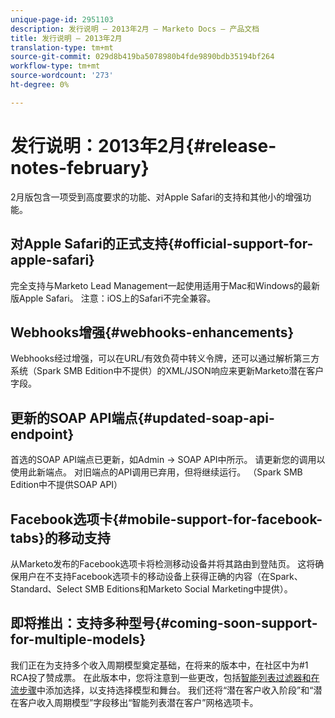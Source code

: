 ```yaml
---
unique-page-id: 2951103
description: 发行说明 — 2013年2月 — Marketo Docs — 产品文档
title: 发行说明 — 2013年2月
translation-type: tm+mt
source-git-commit: 029d8b419ba5078980b4fde9890bdb35194bf264
workflow-type: tm+mt
source-wordcount: '273'
ht-degree: 0%

---
```



# 发行说明：2013年2月{#release-notes-february}

2月版包含一项受到高度要求的功能、对Apple Safari的支持和其他小的增强功能。

## 对Apple Safari的正式支持{#official-support-for-apple-safari}

完全支持与Marketo Lead Management一起使用适用于Mac和Windows的最新版Apple Safari。 注意：iOS上的Safari不完全兼容。

## Webhooks增强{#webhooks-enhancements}

Webhooks经过增强，可以在URL/有效负荷中转义令牌，还可以通过解析第三方系统（Spark SMB Edition中不提供）的XML/JSON响应来更新Marketo潜在客户字段。

## 更新的SOAP API端点{#updated-soap-api-endpoint}

首选的SOAP API端点已更新，如Admin -> SOAP API中所示。 请更新您的调用以使用此新端点。 对旧端点的API调用已弃用，但将继续运行。 （Spark SMB Edition中不提供SOAP API）

## Facebook选项卡{#mobile-support-for-facebook-tabs}的移动支持

从Marketo发布的Facebook选项卡将检测移动设备并将其路由到登陆页。 这将确保用户在不支持Facebook选项卡的移动设备上获得正确的内容（在Spark、Standard、Select SMB Editions和Marketo Social Marketing中提供）。

## 即将推出：支持多种型号{#coming-soon-support-for-multiple-models}

我们正在为支持多个收入周期模型奠定基础，在将来的版本中，在社区中为#1 RCA投了赞成票。 在此版本中，您将注意到一些更改，包括[智能列表过滤器和在流步骤](/help/marketo/product-docs/reporting/revenue-cycle-analytics/revenue-cycle-models/find-all-leads-in-a-revenue-cycle-model.md)中添加选择，以支持选择模型和舞台。 我们还将“潜在客户收入阶段”和“潜在客户收入周期模型”字段移出“智能列表潜在客户”网格选项卡。
